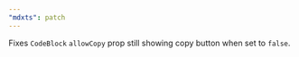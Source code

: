 ```yaml
---
"mdxts": patch
---
```


Fixes `CodeBlock` `allowCopy` prop still showing copy button when set to `false`.
